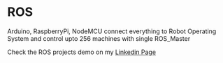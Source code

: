 # ROS
Arduino, RaspberryPi, NodeMCU connect everything to Robot Operating System and control upto 256 machines with single ROS_Master

Check the ROS projects demo on my [Linkedin Page](https://www.linkedin.com/posts/manish-pakhira-bb7333171_ubiquityrobot-ros-raspberryabrpi-activity-6680042101763399681-AxBg?utm_source=linkedin_share&utm_medium=member_desktop_web)
